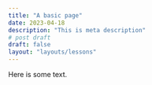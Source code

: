 ```yaml
---
title: "A basic page"
date: 2023-04-18
description: "This is meta description"
# post draft
draft: false
layout: "layouts/lessons"
---
```


Here is some text.
